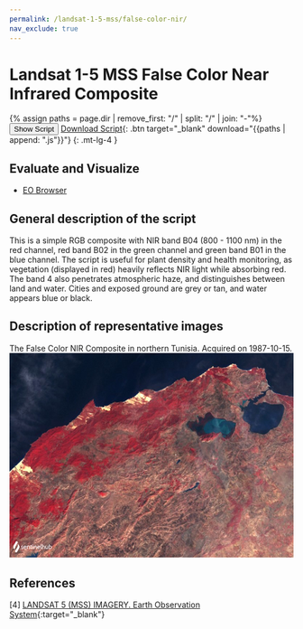 ```yaml
---
permalink: /landsat-1-5-mss/false-color-nir/
nav_exclude: true
---
```


# Landsat 1-5 MSS False Color Near Infrared Composite

{% assign paths = page.dir | remove_first: "/" | split: "/" | join: "-"%}
<button class="btn btn-primary" id="toggle-script" onclick="toggleScript()">Show Script</button>
[Download Script](script.js){: .btn target="_blank" download="{{paths | append: ".js"}}"}
{: .mt-lg-4 }

<div id="script" style="display:none;"> 
{% highlight javascript %}
{% include_relative script.js %}
{% endhighlight %}
</div>

## Evaluate and Visualize

- [EO Browser](https://sentinelshare.page.link/gP7E)

## General description of the script

This is a simple RGB composite with NIR band B04 (800 - 1100 nm) in the red channel, red band B02 in the green channel and green band B01 in the blue channel. The script is useful for plant density and health monitoring, as vegetation (displayed in red) heavily reflects NIR light while absorbing red. The band 4 also penetrates atmospheric haze, and distinguishes between land and water. Cities and exposed ground are grey or tan, and water appears blue or black. 

## Description of representative images

The False Color NIR Composite in northern Tunisia. Acquired on 1987-10-15.
![The script example 1](fig/fig1.png)

## References

[4] [LANDSAT 5 (MSS) IMAGERY. Earth Observation System](https://eos.com/find-satellite/landsat-5-mss/){:target="_blank"}
